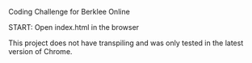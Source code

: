Coding Challenge for Berklee Online

START: Open index.html in the browser

This project does not have transpiling and was only tested in the latest version of Chrome.
